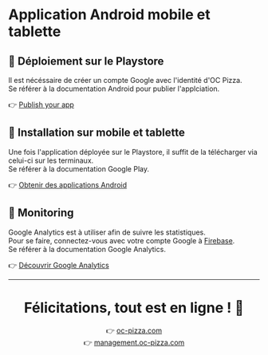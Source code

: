 # Application Android mobile et tablette

## 🚀 Déploiement sur le Playstore
Il est nécéssaire de créer un compte Google avec l'identité d'OC Pizza.  
Se référer à la documentation Android pour publier l'applciation.

👉 [Publish your app](https://developer.android.com/studio/publish)

## 📱 Installation sur mobile et tablette
Une fois l'application déployée sur le Playstore, il suffit de la télécharger via celui-ci sur les terminaux.  
Se référer à la documentation Google Play.

👉 [Obtenir des applications Android](https://support.google.com/googleplay/answer/113409?hl=fr&ref_topic=2450266)

## 📖 Monitoring
Google Analytics est à utiliser afin de suivre les statistiques.  
Pour se faire, connectez-vous avec votre compte Google à [Firebase](https://console.firebase.google.com/).  
Se référer à la documentation Google Analytics.

👉 [Découvrir Google Analytics](https://developers.google.com/analytics)

---

<h1 align="center"> Félicitations, tout est en ligne ! 👏</h1>
<p align="center">
👉 <a href="oc-pizza.com">oc-pizza.com</a><br>
👉 <a href="management.oc-pizza.com">management.oc-pizza.com</a>
</p>